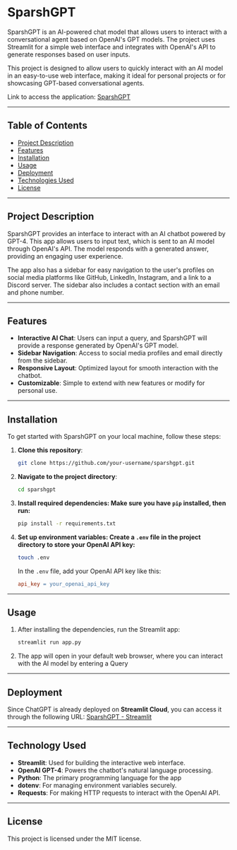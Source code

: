 # SparshGPT

SparshGPT is an AI-powered chat model that allows users to interact with a conversational agent based on OpenAI's GPT models. The project uses Streamlit for a simple web interface and integrates with OpenAI's API to generate responses based on user inputs.

This project is designed to allow users to quickly interact with an AI model in an easy-to-use web interface, making it ideal for personal projects or for showcasing GPT-based conversational agents.

Link to access the application: [SparshGPT](https://sparshgpt.streamlit.app/)

---

## Table of Contents
- [Project Description](#project-description)
- [Features](#features)
- [Installation](#installation)
- [Usage](#usage)
- [Deployment](#deployment)
- [Technologies Used](#technologies-used)
- [License](#license)

---

## Project Description

SparshGPT provides an interface to interact with an AI chatbot powered by GPT-4. This app allows users to input text, which is sent to an AI model through OpenAI's API. The model responds with a generated answer, providing an engaging user experience.

The app also has a sidebar for easy navigation to the user's profiles on social media platforms like GitHub, LinkedIn, Instagram, and a link to a Discord server. The sidebar also includes a contact section with an email and phone number.

---

## Features

- **Interactive AI Chat**: Users can input a query, and SparshGPT will provide a response generated by OpenAI's GPT model.
- **Sidebar Navigation**: Access to social media profiles and email directly from the sidebar.
- **Responsive Layout**: Optimized layout for smooth interaction with the chatbot.
- **Customizable**: Simple to extend with new features or modify for personal use.

---

## Installation

To get started with SparshGPT on your local machine, follow these steps:

1. **Clone this repository**:
   ```bash
   git clone https://github.com/your-username/sparshgpt.git
2. **Navigate to the project directory**:
   ```bash
   cd sparshgpt
3. **Install required dependencies: Make sure you have `pip` installed, then run:**
   ```bash
   pip install -r requirements.txt
4. **Set up environment variables: Create a `.env` file in the project directory to store your OpenAI API key:**
   ```bash
   touch .env
   ```
   In the `.env` file, add your OpenAI API key like this:
   ```makefile
   api_key = your_openai_api_key
   ```

---

## Usage

1. After installing the dependencies, run the Streamlit app:
   ```bash
   streamlit run app.py
2. The app will open in your default web browser, where you can interact with the AI model by entering a Query

---

## Deployment

Since ChatGPT is already deployed on **Streamlit Cloud**, you can access it through the following URL: 
[SparshGPT - Streamlit](https://sparshgpt.streamlit.app/)

---

## Technology Used

- **Streamlit**: Used for building the interactive web interface.
- **OpenAI GPT-4**: Powers the chatbot's natural language processing.
- **Python**: The primary programming language for the app
- **dotenv**: For managing environment variables securely.
- **Requests**: For making HTTP requests to interact with the OpenAI API.

---

## License

This project is licensed under the MIT license.

